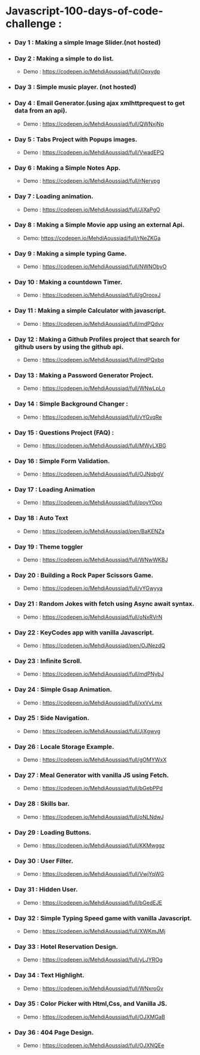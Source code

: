 # Javascript-100-days-of-code-challenge :
 - ### Day 1 : Making a simple Image Slider.(not hosted)
 - ### Day 2 : Making a simple to do list.
    - Demo : https://codepen.io/MehdiAoussiad/full/jOqxydp
 - ### Day 3 : Simple music player. (not hosted)
 - ### Day 4 : Email Generator.(using ajax xmlhttprequest to get data from an api).
    - Demo : https://codepen.io/MehdiAoussiad/full/QWNxjNp
 - ### Day 5 : Tabs Project with Popups images. 
    - Demo : https://codepen.io/MehdiAoussiad/full/VwadEPQ
 - ### Day 6 : Making a Simple Notes App. 
    - Demo : https://codepen.io/MehdiAoussiad/full/rNerypg
 - ### Day 7 : Loading animation. 
    - Demo : https://codepen.io/MehdiAoussiad/full/JjXaPgO
 - ### Day 8 : Making a Simple Movie app using an external Api. 
    - Demo: https://codepen.io/MehdiAoussiad/full/rNeZKGa
 - ### Day 9 : Making a simple typing Game. 
    - Demo : https://codepen.io/MehdiAoussiad/full/NWNObyO
 - ### Day 10 : Making a countdown Timer. 
    - Demo : https://codepen.io/MehdiAoussiad/full/gOrooxJ
 - ### Day 11 : Making a simple Calculator with javascript. 
    - Demo :  https://codepen.io/MehdiAoussiad/full/mdPQdvv
 - ### Day 12 : Making a Github Profiles project that search for github users by using the github api. 
    - Demo : https://codepen.io/MehdiAoussiad/full/mdPQxbq
 - ### Day 13 : Making a Password Generator Project. 
    - Demo : https://codepen.io/MehdiAoussiad/full/WNwLpLo
 - ### Day 14 : Simple Background Changer : 
    - Demo : https://codepen.io/MehdiAoussiad/full/vYGvqRe
 - ### Day 15 : Questions Project (FAQ) : 
    - Demo : https://codepen.io/MehdiAoussiad/full/MWyLXBG
 - ### Day 16 : Simple Form Validation. 
    - Demo : https://codepen.io/MehdiAoussiad/full/OJNqbgV
 - ### Day 17 : Loading Animation  
    - Demo : https://codepen.io/MehdiAoussiad/full/poyYOpo
 - ### Day 18 : Auto Text  
    - Demo : https://codepen.io/MehdiAoussiad/pen/BaKENZa
 - ### Day 19 : Theme toggler  
    - Demo : https://codepen.io/MehdiAoussiad/full/WNwWKBJ
 - ### Day 20 : Building a Rock Paper Scissors Game. 
    - Demo : https://codepen.io/MehdiAoussiad/full/vYGwyya
 - ### Day 21 : Random Jokes with fetch using Async await syntax. 
    - Demo : https://codepen.io/MehdiAoussiad/full/oNxRVrN
 - ### Day 22 : KeyCodes app with vanilla Javascript.
    - Demo : https://codepen.io/MehdiAoussiad/pen/OJNezdQ
 - ### Day 23 : Infinite Scroll.
    - Demo : https://codepen.io/MehdiAoussiad/full/mdPNybJ
 - ### Day 24 : Simple Gsap Animation.
    - Demo : https://codepen.io/MehdiAoussiad/full/xxVvLmx
 - ### Day 25 : Side Navigation.
    - Demo : https://codepen.io/MehdiAoussiad/full/JjXgwvg
 - ### Day 26 : Locale Storage Example.
    - Demo : https://codepen.io/MehdiAoussiad/full/gOMYWxX
 - ### Day 27 : Meal Generator with vanilla JS using Fetch.
    - Demo : https://codepen.io/MehdiAoussiad/full/bGebPPd
 - ### Day 28 : Skills bar.
    - Demo : https://codepen.io/MehdiAoussiad/full/oNLNdwJ
 - ### Day 29 : Loading Buttons.
    - Demo : https://codepen.io/MehdiAoussiad/full/KKMwggz
 - ### Day 30 : User Filter.
    - Demo : https://codepen.io/MehdiAoussiad/full/VwjYqWG
 - ### Day 31 : Hidden User.
    - Demo : https://codepen.io/MehdiAoussiad/full/bGedEJE
 - ### Day 32 : Simple Typing Speed game with vanilla Javascript.
    - Demo : https://codepen.io/MehdiAoussiad/full/XWKmJMj
 - ### Day 33 : Hotel Reservation Design.
    - Demo : https://codepen.io/MehdiAoussiad/full/yLJYROg
 - ### Day 34 : Text Highlight.
    - Demo : https://codepen.io/MehdiAoussiad/full/WNxroGv
 - ### Day 35 : Color Picker with Html,Css, and Vanilla JS.
    - Demo : https://codepen.io/MehdiAoussiad/full/OJXMGaB
 - ### Day 36 : 404 Page Design.
    - Demo : https://codepen.io/MehdiAoussiad/full/OJXNQEe
    
    
    
